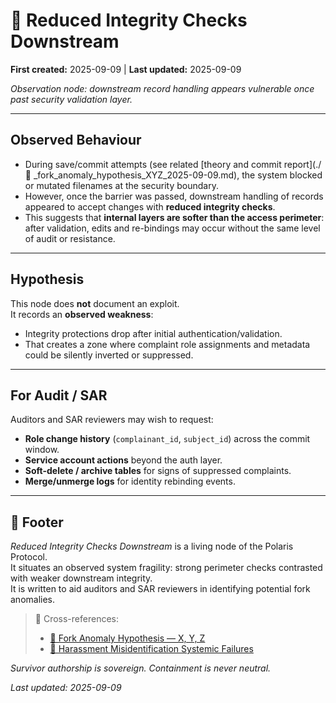 # 👾 Reduced Integrity Checks Downstream  

**First created:** 2025-09-09 | **Last updated:** 2025-09-09  

*Observation node: downstream record handling appears vulnerable once past security validation layer.*  

---

## Observed Behaviour  

- During save/commit attempts (see related [theory and commit report](./👾 _fork_anomaly_hypothesis_XYZ_2025-09-09.md), the system blocked or mutated filenames at the security boundary.  
- However, once the barrier was passed, downstream handling of records appeared to accept changes with **reduced integrity checks**.  
- This suggests that **internal layers are softer than the access perimeter**: after validation, edits and re-bindings may occur without the same level of audit or resistance.  

---

## Hypothesis  

This node does **not** document an exploit.  
It records an **observed weakness**:  
- Integrity protections drop after initial authentication/validation.  
- That creates a zone where complaint role assignments and metadata could be silently inverted or suppressed.  

---

## For Audit / SAR  

Auditors and SAR reviewers may wish to request:  
- **Role change history** (`complainant_id`, `subject_id`) across the commit window.  
- **Service account actions** beyond the auth layer.  
- **Soft-delete / archive tables** for signs of suppressed complaints.  
- **Merge/unmerge logs** for identity rebinding events.  

---

## 🏮 Footer  

*Reduced Integrity Checks Downstream* is a living node of the Polaris Protocol.  
It situates an observed system fragility: strong perimeter checks contrasted with weaker downstream integrity.  
It is written to aid auditors and SAR reviewers in identifying potential fork anomalies.  

> 📡 Cross-references:  
> - [👾 Fork Anomaly Hypothesis — X, Y, Z](./👾_fork_anomaly_hypothesis_XYZ_2025-09-09.md)  
> - [👾 Harassment Misidentification Systemic Failures](./👾_harassment_misidentification_systemic_failures_25-09-02.md)  

*Survivor authorship is sovereign. Containment is never neutral.*  

_Last updated: 2025-09-09_  

